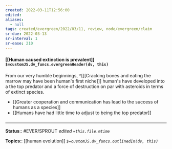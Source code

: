 ```yaml
---
created: 2022-03-11T12:56:00 
edited: 
aliases:
  - null
tags: created/evergreen/2022/03/11, review, node/evergreen/claim
sr-due: 2022-03-13
sr-interval: 1
sr-ease: 210
---
```


#### [[Human caused extinction is prevalent]] `$=customJS.dv_funcs.evergreenHeader(dv, this)`

From our very humble beginnings,
^[[[Cracking bones and eating the marrow may have been human's first niche]]]
human's have developed into a the top predator and a force of destruction on par with asteroids in terms of extinct species.



- [[Greater cooperation and communication has lead to the success of humans as a species]]
- [[Humans have had little time to adjust to being the top predator]]

### <hr class="footnote"/>

**Status**:: #EVER/SPROUT
*edited `=this.file.mtime`*

**Topics**:: [[human evolution]]
*`$=customJS.dv_funcs.outlinedIn(dv, this)`*

